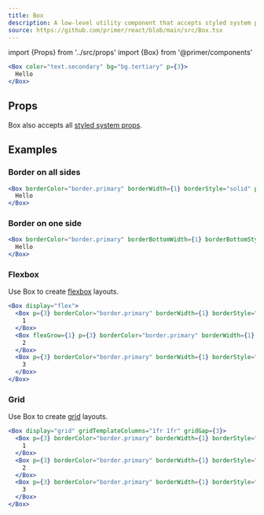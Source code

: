 ```yaml
---
title: Box
description: A low-level utility component that accepts styled system props to enable custom theme-aware styling
source: https://github.com/primer/react/blob/main/src/Box.tsx
---
```


import {Props} from '../src/props'
import {Box} from '@primer/components'

```jsx live
<Box color="text.secondary" bg="bg.tertiary" p={3}>
  Hello
</Box>
```

## Props

<Props of={Box} />

Box also accepts all [styled system props](https://styled-system.com/table/).

## Examples

### Border on all sides

```jsx live
<Box borderColor="border.primary" borderWidth={1} borderStyle="solid" p={3}>
  Hello
</Box>
```

### Border on one side

```jsx live
<Box borderColor="border.primary" borderBottomWidth={1} borderBottomStyle="solid" pb={3}>
  Hello
</Box>
```

### Flexbox

Use Box to create [flexbox](https://developer.mozilla.org/en-US/docs/Learn/CSS/CSS_layout/Flexbox) layouts.

```jsx live
<Box display="flex">
  <Box p={3} borderColor="border.primary" borderWidth={1} borderStyle="solid">
    1
  </Box>
  <Box flexGrow={1} p={3} borderColor="border.primary" borderWidth={1} borderStyle="solid">
    2
  </Box>
  <Box p={3} borderColor="border.primary" borderWidth={1} borderStyle="solid">
    3
  </Box>
</Box>
```

### Grid

Use Box to create [grid](https://developer.mozilla.org/en-US/docs/Learn/CSS/CSS_layout/Grids) layouts.

```jsx live
<Box display="grid" gridTemplateColumns="1fr 1fr" gridGap={3}>
  <Box p={3} borderColor="border.primary" borderWidth={1} borderStyle="solid">
    1
  </Box>
  <Box p={3} borderColor="border.primary" borderWidth={1} borderStyle="solid">
    2
  </Box>
  <Box p={3} borderColor="border.primary" borderWidth={1} borderStyle="solid">
    3
  </Box>
</Box>
```
